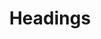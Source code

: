 ---
template: ComponentPage
category: Typography
title: Headings
description: Hur använder vi rubriker och vilka rubriker finns?
previewImage: /img/panel.svg
intro: Hur använder vi rubriker och vilka rubriker finns?
backgroundColor: '#fff'
tabs:
  - content: |
      imageWithBackground /img/apps.jpg


      ## How to use


      Det finns två typer av rubriker; en i typsnittet LF Rubrik och en i Intro
      Cond Bold. LF Rubrik används som en H1a och ska vara den största rubriken
      på en sida. H1 används bara en gång på sidan, det är regeln. Intro Cond
      Bold, används i alla andra rubrikstorlekar från H2-H6.


      Display H1-H6


      ### Header test
    name: Design
  - content: content copy
    name: Copy
  - content: content code
    name: Code
---